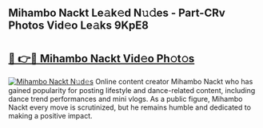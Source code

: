 ## Mihambo Nackt Le𝚊k𝚎d N𝚞𝚍es - Part-CRv Photos Vid𝚎o Le𝚊ks 9KpE8

# <h2><a href="http://fbaikoh.evod.top/?m=Mihambo+Nackt">🔗 👉🔴 Mihambo Nackt Vid𝚎o Ph𝚘t𝚘s</a></h2>

[![Mihambo Nackt N𝚞d𝚎s](https://i.imgur.com/8V9OHl7.gif)](http://fbaikoh.evod.top/?m=Mihambo+Nackt)
Online content creator Mihambo Nackt who has gained popularity for posting lifestyle and dance-related content, including dance trend performances and mini vlogs. As a public figure, Mihambo Nackt every move is scrutinized, but he remains humble and dedicated to making a positive impact. 
